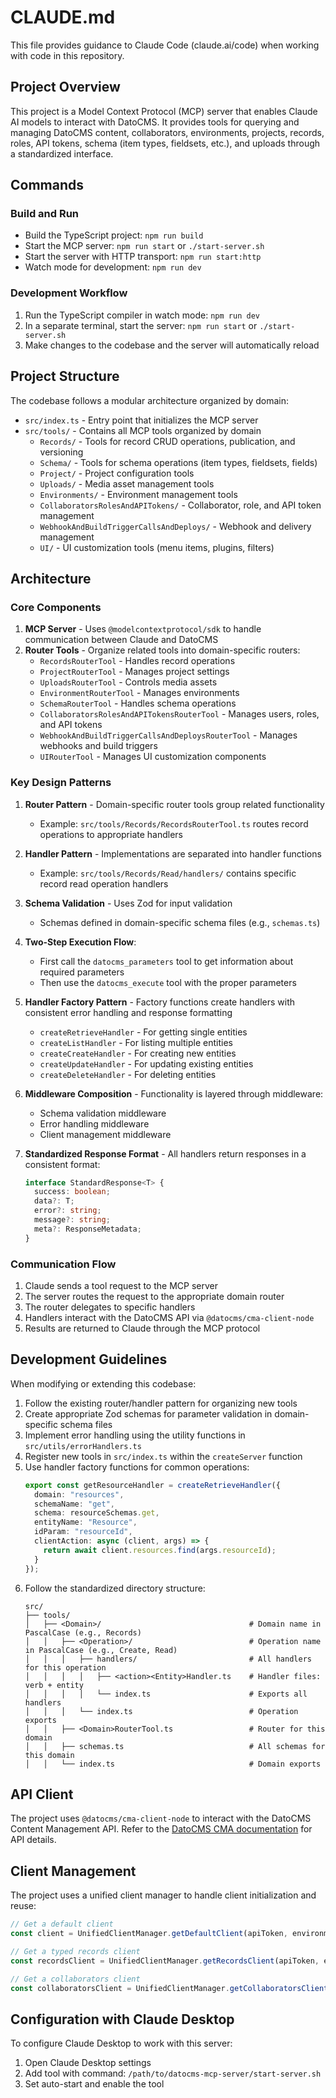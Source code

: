 # CLAUDE.md

This file provides guidance to Claude Code (claude.ai/code) when working with code in this repository.

## Project Overview

This project is a Model Context Protocol (MCP) server that enables Claude AI models to interact with DatoCMS. It provides tools for querying and managing DatoCMS content, collaborators, environments, projects, records, roles, API tokens, schema (item types, fieldsets, etc.), and uploads through a standardized interface.

## Commands

### Build and Run

- Build the TypeScript project: `npm run build`
- Start the MCP server: `npm run start` or `./start-server.sh`
- Start the server with HTTP transport: `npm run start:http`
- Watch mode for development: `npm run dev`

### Development Workflow

1. Run the TypeScript compiler in watch mode: `npm run dev`
2. In a separate terminal, start the server: `npm run start` or `./start-server.sh`
3. Make changes to the codebase and the server will automatically reload

## Project Structure

The codebase follows a modular architecture organized by domain:

- `src/index.ts` - Entry point that initializes the MCP server
- `src/tools/` - Contains all MCP tools organized by domain
  - `Records/` - Tools for record CRUD operations, publication, and versioning
  - `Schema/` - Tools for schema operations (item types, fieldsets, fields)
  - `Project/` - Project configuration tools
  - `Uploads/` - Media asset management tools
  - `Environments/` - Environment management tools
  - `CollaboratorsRolesAndAPITokens/` - Collaborator, role, and API token management
  - `WebhookAndBuildTriggerCallsAndDeploys/` - Webhook and delivery management
  - `UI/` - UI customization tools (menu items, plugins, filters)

## Architecture

### Core Components

1. **MCP Server** - Uses `@modelcontextprotocol/sdk` to handle communication between Claude and DatoCMS
2. **Router Tools** - Organize related tools into domain-specific routers:
   - `RecordsRouterTool` - Handles record operations
   - `ProjectRouterTool` - Manages project settings
   - `UploadsRouterTool` - Controls media assets
   - `EnvironmentRouterTool` - Manages environments
   - `SchemaRouterTool` - Handles schema operations
   - `CollaboratorsRolesAndAPITokensRouterTool` - Manages users, roles, and API tokens
   - `WebhookAndBuildTriggerCallsAndDeploysRouterTool` - Manages webhooks and build triggers
   - `UIRouterTool` - Manages UI customization components

### Key Design Patterns

1. **Router Pattern** - Domain-specific router tools group related functionality
   - Example: `src/tools/Records/RecordsRouterTool.ts` routes record operations to appropriate handlers

2. **Handler Pattern** - Implementations are separated into handler functions
   - Example: `src/tools/Records/Read/handlers/` contains specific record read operation handlers

3. **Schema Validation** - Uses Zod for input validation
   - Schemas defined in domain-specific schema files (e.g., `schemas.ts`)

4. **Two-Step Execution Flow**:
   - First call the `datocms_parameters` tool to get information about required parameters
   - Then use the `datocms_execute` tool with the proper parameters

5. **Handler Factory Pattern** - Factory functions create handlers with consistent error handling and response formatting
   - `createRetrieveHandler` - For getting single entities
   - `createListHandler` - For listing multiple entities
   - `createCreateHandler` - For creating new entities
   - `createUpdateHandler` - For updating existing entities
   - `createDeleteHandler` - For deleting entities

6. **Middleware Composition** - Functionality is layered through middleware:
   - Schema validation middleware
   - Error handling middleware
   - Client management middleware

7. **Standardized Response Format** - All handlers return responses in a consistent format:
   ```typescript
   interface StandardResponse<T> {
     success: boolean;
     data?: T;
     error?: string;
     message?: string;
     meta?: ResponseMetadata;
   }
   ```

### Communication Flow

1. Claude sends a tool request to the MCP server
2. The server routes the request to the appropriate domain router
3. The router delegates to specific handlers
4. Handlers interact with the DatoCMS API via `@datocms/cma-client-node`
5. Results are returned to Claude through the MCP protocol

## Development Guidelines

When modifying or extending this codebase:

1. Follow the existing router/handler pattern for organizing new tools
2. Create appropriate Zod schemas for parameter validation in domain-specific schema files
3. Implement error handling using the utility functions in `src/utils/errorHandlers.ts`
4. Register new tools in `src/index.ts` within the `createServer` function
5. Use handler factory functions for common operations:
   ```typescript
   export const getResourceHandler = createRetrieveHandler({
     domain: "resources",
     schemaName: "get",
     schema: resourceSchemas.get,
     entityName: "Resource",
     idParam: "resourceId",
     clientAction: async (client, args) => {
       return await client.resources.find(args.resourceId);
     }
   });
   ```
6. Follow the standardized directory structure:
   ```
   src/
   ├── tools/
   │   ├── <Domain>/                                 # Domain name in PascalCase (e.g., Records)
   │   │   ├── <Operation>/                          # Operation name in PascalCase (e.g., Create, Read)
   │   │   │   ├── handlers/                         # All handlers for this operation
   │   │   │   │   ├── <action><Entity>Handler.ts    # Handler files: verb + entity
   │   │   │   │   └── index.ts                      # Exports all handlers
   │   │   │   └── index.ts                          # Operation exports
   │   │   ├── <Domain>RouterTool.ts                 # Router for this domain
   │   │   ├── schemas.ts                            # All schemas for this domain
   │   │   └── index.ts                              # Domain exports
   ```

## API Client

The project uses `@datocms/cma-client-node` to interact with the DatoCMS Content Management API. Refer to the [DatoCMS CMA documentation](https://www.datocms.com/docs/content-management-api) for API details.

## Client Management

The project uses a unified client manager to handle client initialization and reuse:

```typescript
// Get a default client
const client = UnifiedClientManager.getDefaultClient(apiToken, environment);

// Get a typed records client
const recordsClient = UnifiedClientManager.getRecordsClient(apiToken, environment);

// Get a collaborators client
const collaboratorsClient = UnifiedClientManager.getCollaboratorsClient(apiToken, environment);
```

## Configuration with Claude Desktop

To configure Claude Desktop to work with this server:

1. Open Claude Desktop settings
2. Add tool with command: `/path/to/datocms-mcp-server/start-server.sh`
3. Set auto-start and enable the tool